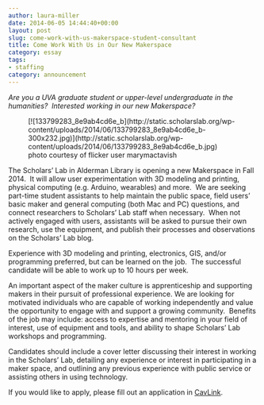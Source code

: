 ```yaml
---
author: laura-miller
date: 2014-06-05 14:44:40+00:00
layout: post
slug: come-work-with-us-makerspace-student-consultant
title: Come Work With Us in Our New Makerspace
category: essay
tags:
- staffing
category: announcement
---
```


_Are you a UVA graduate student or upper-level undergraduate in the humanities?  Interested working in our new Makerspace?_

<figure>
  [![133799283_8e9ab4cd6e_b](http://static.scholarslab.org/wp-content/uploads/2014/06/133799283_8e9ab4cd6e_b-300x232.jpg)](http://static.scholarslab.org/wp-content/uploads/2014/06/133799283_8e9ab4cd6e_b.jpg)
  <figcaption>
 photo courtesy of flicker user marymactavish
</figcaption>

</figure>

The Scholars’ Lab in Alderman Library is opening a new Makerspace in Fall 2014.  It will allow user experimentation with 3D modeling and printing, physical computing (e.g. Arduino, wearables) and more.  We are seeking part-time student assistants to help maintain the public space, field users’ basic maker and general computing (both Mac and PC) questions, and connect researchers to Scholars’ Lab staff when necessary.  When not actively engaged with users, assistants will be asked to pursue their own research, use the equipment, and publish their processes and observations on the Scholars’ Lab blog.

Experience with 3D modeling and printing, electronics, GIS, and/or programming preferred, but can be learned on the job.  The successful candidate will be able to work up to 10 hours per week.

An important aspect of the maker culture is apprenticeship and supporting makers in their pursuit of professional experience. We are looking for motivated individuals who are capable of working independently and value the opportunity to engage with and support a growing community.  Benefits of the job may include: access to expertise and mentoring in your field of interest, use of equipment and tools, and ability to shape Scholars’ Lab workshops and programming.

Candidates should include a cover letter discussing their interest in working in the Scholars’ Lab, detailing any experience or interest in participating in a maker space, and outlining any previous experience with public service or assisting others in using technology.

If you would like to apply, please fill out an application in [CavLink](http://www.career.virginia.edu/students/cavlink/).
